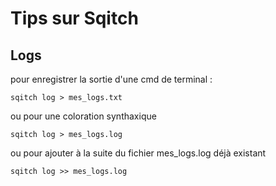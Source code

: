# Tips sur Sqitch

## Logs

pour enregistrer la sortie d'une cmd de terminal :

`sqitch log > mes_logs.txt`

ou pour une coloration synthaxique

`sqitch log > mes_logs.log`

ou pour ajouter à la suite du fichier mes_logs.log déjà existant

`sqitch log >> mes_logs.log`